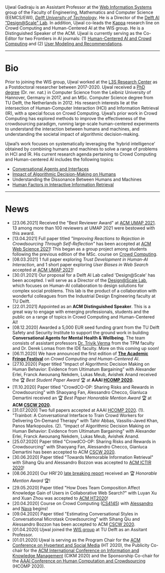 Ujwal Gadiraju is an Assistant Professor at the [Web Information Systems](http://wis.ewi.tudelft.nl/) group of the Faculty of Engineering, Mathematics and Computer Science (EEMCS/EWI), [*Delft University of Technology*](https://www.tudelft.nl/en/). He is a Director of the [Delft AI "Design@Scale" Lab](https://www.tudelft.nl/ai/dats-lab). In addition, Ujwal co-leads the <a href="kappa">Kappa</a> research line on Crowd Computing and Human-Centered AI at the WIS group. He is a Distinguished Speaker of the ACM. Ujwal is currently serving as the Co-Editor for two Frontiers in AI journals: (1) [Human-Centered AI and Crowd Computing](https://www.frontiersin.org/research-topics/19868/human-centered-ai-crowd-computing) and (2) [User Modeling and Recommendations](https://www.frontiersin.org/research-topics/19653/user-modeling-and-recommendations).

----

# Bio

Prior to joining the WIS group, Ujwal worked at the [L3S Research Center](https://www.l3s.de/en) as a Postdoctoral researcher between 2017-2020. Ujwal received a [PhD degree](http://www.l3s.de/en/node/1537) (Dr. rer. nat.) in Computer Science from the Leibniz University of Hannover, Germany in 2017, and an MSc. Computer Science degree from TU Delft, the Netherlands in 2012. His research interests lie at the intersection of Human-Computer Interaction (HCI) and Information Retrieval (IR), with a special focus on Crowd Computing. Ujwal’s prior work in Crowd Computing has explored methods to improve the effectiveness of the crowdsourcing paradigm, running large-scale human-centered experiments to understand the interaction between humans and machines, and understanding the societal impact of algorithmic decision-making.

Ujwal’s work focuses on systematically leveraging the ‘hybrid intelligence’ obtained by combining humans and machines to solve a range of problems in HCI and IR. His current research agenda pertaining to Crowd Computing and Human-centered AI includes the following topics:

 - <a href="conversational_interfaces">Conversational Agents and Interfaces</a>
 - <a href="adms">Impact of Algorithmic Decision-Making on Humans</a>
 - Understanding the Dissonance Between Humans and Machines
 - <a href="kg">Human Factors in Interactive Information Retrieval</a>
 
 
---

# News

- \[23.06.2021\] Received the "Best Reviewer Award" at [ACM UMAP 2021](https://www.um.org/umap2021/index.php). 13 among more than 100 reviewers at UMAP 2021 were bestowed with this award.
- \[13.04.2021\] Full paper titled *"Improving Reactions to Rejection in Crowdsourcing Through Self-Reflection"* has been accepted at [ACM Web Science 2021](http://websci21.webscience.org/)! This began as a group project among students following the previous edition of the MSc. course on [Crowd Computing](https://studiegids.tudelft.nl/a101_displayCourse.do?course_id=55281).
 - \[08.03.2021\] 1 full paper exploring *Trust Development in Human-AI Interaction*, and 1 short paper exploring *User Biases in Web Search* accepted at [ACM UMAP 2021](https://www.um.org/umap2021/index.php)! 
 - \[30.01.2021\] Our proposal for a Delft AI Lab called 'Design@Scale' has been accepted. I will serve as a Director of the [Design@Scale Lab](https://www.tudelft.nl/en/ai/dats-lab), which focuses on Human-AI collaboration to design solutions for complex social problems. This lab is the product of a collaboration with wonderful colleagues from the Industrial Design Engineering faculty at TU Delft.
 - \[22.01.2021\] Appointed as an **ACM Distinguished Speaker**. This is a great way to engage with emerging professionals, students and the public on a range of topics in Crowd Computing and Human-Centered AI! 
 - \[08.12.2020\] Awarded a 5,000 EUR seed funding grant from the TU Delft Safety and Security Institute to support the ground work in building **Conversational Agents for Mental Health & Wellbeing**. The team consists of assistant professors [Dr. Trivik Verma](https://research.trivikverma.com/) from the TPM faculty and Dr. Derek Lomas from the IDE faculty. More on this coming up soon!
 - \[06.11.2020\] We have announced the first edition of **[The Academic Fringe Festival](https://www.academicfringe.org)** on *Crowd Computing and Human-Centered AI*.
 - \[27.10.2020\] Paper titled "Impact of Algorithmic Decision Making on Human Behavior: Evidence from Ultimatum Bargaining" with Alexander Erlei, Franck Awounang Nekdem, Lukas Meub, Avishek Anand received the &#127942; *Best Student Paper Award* &#127942; at <b> AAAI [HCOMP 2020](https://www.humancomputation.com/). </b> 
 - \[11.10.2020\] Paper titled "CrowdCO-OP: Sharing Risks and Rewards in Crowdsourcing" with Shaoyang Fan, Alessandro Checco, Gianluca Demartini received an &#127942; *Best Paper Honorable Mention Award* &#127942; at <b> ACM [CSCW 2020](https://cscw.acm.org/2020/). </b> 
 - \[31.07.2020\] Two full papers accepted at AAAI [HCOMP 2020](https://www.humancomputation.com/). 
 (1). "Trainbot: A Conversational Interface to Train Crowd Workers for Delivering On-Demand Therapy" with Tahir Abbas, Vassilis-Javed Khan, Panos Markopoulos. 
 (2). "Impact of Algorithmic Decision Making on Human Behavior: Evidence from Ultimatum Bargaining" with Alexander Erlei, Franck Awounang Nekdem, Lukas Meub, Avishek Anand.
 - \[25.07.2020\] Paper titled "CrowdCO-OP: Sharing Risks and Rewards in Crowdsourcing" with Shaoyang Fan, Alessandro Checco, Gianluca Demartini has been accepted to ACM [CSCW 2020](https://cscw.acm.org/2020/).
 - \[30.06.2020\] Paper titled "Towards Memorable Information Retrieval" with Sihang Qiu and Alessandro Bozzon was accepted to [ACM ICTIR 2020](https://ictir2020.org)!
 - \[08.06.2020\] Our HRI'20 [late breaking report](https://dl.acm.org/doi/abs/10.1145/3371382.3378332) received an &#127942; *Honorable Mention Award* &#127942;!
 - \[29.05.2020\] Paper titled "How Does Team Composition Affect Knowledge Gain of Users in Collaborative Web Search?" with Luyan Xu and Xuan Zhou was accepted to [ACM HT2020](https://ht.acm.org/ht2020/)!
 - \[20.04.2020\] Course on Crowd Computing ([CS4145](https://studiegids.tudelft.nl/a101_displayCourse.do?course_id=51132)) with [Alessandro](https://www.alessandrobozzon.com) and [Nava](http://www.navatintarev.com) begins!
 - \[09.04.2020\] Paper titled "Estimating Conversational Styles in Conversational Microtask Crowdsourcing" with Sihang Qiu and Alessandro Bozzon has been accepted to ACM [CSCW 2020](https://cscw.acm.org/2020/).
 - \[01.04.2020\] Ujwal joined the [WIS group](http://wis.ewi.tudelft.nl/) at TU Delft as an Assitant Professor.
 - \[01.01.2020\] Ujwal is serving as the Program Chair for the [ACM Conference on Hypertext and Social Media](https://ht.acm.org/ht2020/) (HT 2020), the Publicity Co-chair for the [ACM International Conference on Information and Knowledge Management](https://cikm2020.org) (CIKM 2020) and the Sponsorship Co-chair for the [AAAI Conference on Human Computation and Crowdsourcing](https://www.humancomputation.com) (HCOMP 2020).

 

